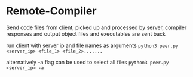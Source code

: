 # Remote-Compiler

Send code files from client, picked up and processed by server, compiler responses and output object files and executables are sent back

run client with server ip and file names as arguments
`python3 peer.py <server_ip> <file_1> <file_2>.......`

alternatively -a flag can be used to select all files 
`python3 peer.py <server_ip> -a`

